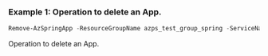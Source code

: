 ### Example 1: Operation to delete an App.
```powershell
Remove-AzSpringApp -ResourceGroupName azps_test_group_spring -ServiceName azps-spring-01 -Name tools
```

Operation to delete an App.